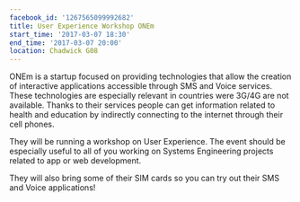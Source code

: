 ```yaml
---
facebook_id: '1267565099992682'
title: User Experience Workshop ONEm
start_time: '2017-03-07 18:30'
end_time: '2017-03-07 20:00'
location: Chadwick G08
---
```


ONEm is a startup focused on providing technologies that allow the creation of interactive applications accessible through SMS and Voice services. These technologies are especially relevant in countries were 3G/4G are not available. Thanks to their services people can get information related to health and education by indirectly connecting to the internet through their cell phones.  
  
They will be running a workshop on User Experience. The event should be especially useful to all of you working on Systems Engineering projects related to app or web development.  
  
They will also bring some of their SIM cards so you can try out their SMS and Voice applications!